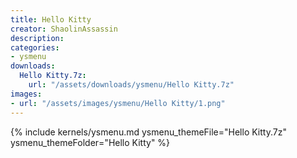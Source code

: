 ```yaml
---
title: Hello Kitty
creator: ShaolinAssassin
description: 
categories:
- ysmenu
downloads:
  Hello Kitty.7z:
    url: "/assets/downloads/ysmenu/Hello Kitty.7z"
images:
- url: "/assets/images/ysmenu/Hello Kitty/1.png"
---
```


{% include kernels/ysmenu.md ysmenu_themeFile="Hello Kitty.7z" ysmenu_themeFolder="Hello Kitty" %}
